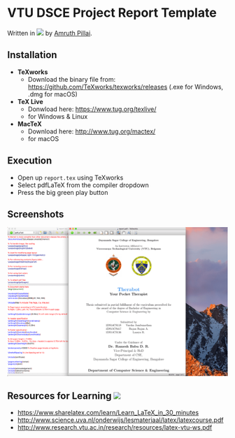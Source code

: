 # VTU DSCE Project Report Template

Written in <img src="https://upload.wikimedia.org/wikipedia/commons/9/92/LaTeX_logo.svg" height="16px"> by <a href="http://www.amruthpillai.com/">Amruth Pillai</a>.

## Installation

* **TeXworks**
  * Download the binary file from: https://github.com/TeXworks/texworks/releases (.exe for Windows, .dmg for macOS)
* **TeX Live**
  * Donwload here: https://www.tug.org/texlive/
  * for Windows & Linux
* **MacTeX**
  * Download here: http://www.tug.org/mactex/
  * for macOS

## Execution

* Open up `report.tex` using TeXworks
* Select pdfLaTeX from the compiler dropdown
* Press the big green play button

## Screenshots

![TeXworks Screenshot](./images/texworks-screenshot.png)

## Resources for Learning <img src="https://upload.wikimedia.org/wikipedia/commons/9/92/LaTeX_logo.svg" height="18px">

* https://www.sharelatex.com/learn/Learn_LaTeX_in_30_minutes
* http://www.science.uva.nl/onderwijs/lesmateriaal/latex/latexcourse.pdf
* http://www.research.vtu.ac.in/research/resources/latex-vtu-ws.pdf